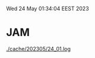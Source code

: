 Wed 24 May 01:34:04 EEST 2023
# JAM
<a href='./cache/202305/24_01.log'>./cache/202305/24_01.log</a>
